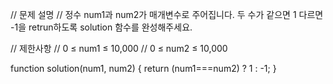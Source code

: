 // 문제 설명
// 정수 num1과 num2가 매개변수로 주어집니다. 두 수가 같으면 1 다르면 -1을 retrun하도록 solution 함수를 완성해주세요.

// 제한사항
// 0 ≤ num1 ≤ 10,000
// 0 ≤ num2 ≤ 10,000

function solution(num1, num2) {
    return (num1===num2) ? 1 : -1; 
}
